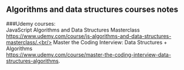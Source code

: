 ## Algorithms and data structures courses notes

###Udemy courses:<br/>
JavaScript Algorithms and Data Structures Masterclass<br/>
https://www.udemy.com/course/js-algorithms-and-data-structures-masterclass/.<br/>
Master the Coding Interview: Data Structures + Algorithms<br/>
https://www.udemy.com/course/master-the-coding-interview-data-structures-algorithms. 
